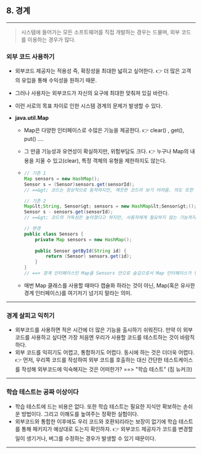 ## 8. 경계

---

> 시스템에 들어가는 모든 소프트웨어를 직접 개발하는 경우는 드물며, 외부 코드를 이용하는 경우가 많다.



### 외부 코드 사용하기

- 외부코드 제공자는 적용성 즉, 확장성을 최대한 넓히고 싶어한다. 👉 더 많은 고객의 유입을 통해 수익성을 원하기 때문.

- 그러나 사용자는 외부코드가 자신의 요구에 최대한 맞춰져 있길 바란다. 

- 이런 서로의 목표 차이로 인한 시스템 경계의 문제가 발생할 수 있다.

- __java.util.Map__

  - Map은 다양한 인터페이스로 수많은 기능을 제공한다. 👉 clear() , get(), put() ....

  - 그 만큼 기능성과 유연성이 확실하지만, 위험부담도 크다. 👉 누구나 Map의 내용을 지울 수 있고(clear), 특정 객체의 유형을 제한하지도 않는다.

  - ```java
    // 기존 1
    Map sensors = new HashMap();
    Sensor s = (Sensor)sensors.get(sensorId);
    // ==&gt; 코드는 정상적으로 동작하지만, 깨끗한 코드라 보기 어려움. 의도 또한 분명히 드러나지 않는다.
    
    // 기존 2
    Map&lt;String, Sensor&gt; sensors = new HashMap&lt;Sensor&gt;();
    Sensor s - sensors.get(sensorId);
    // ==&gt; 코드의 가독성은 높아졌다고 하지만, 사용자에게 필요하지 않는 기능까지 제공한다는 점은 달라지지 않는다.
    
    // 변경
    public class Sensors {
        private Map sensors = new HashMap();
        
        public Sensor getById(String id) {
            return (Sensor) sensors.get(id);
        }
    }
    // ==> 경계 인터페이스인 Map을 Sensors 안으로 숨김으로서 Map 인터페이스가 변하더라도 나머지 프로그램은 영향을 받지 않는다. Sensors 클래스 안에서 객체 유형을 관리하고 변환하기 때문이다.
    ```

  - 매번 Map 클래스를 사용할 때마다 캡슐화 하라는 것이 아닌, Map(혹은 유사한 경계 인터페이스)를 여기저기 넘기지 말라는 의미.

---

### 경계 살피고 익히기

- 외부코드를 사용하면 적은 시간에 더 많은 기능을 출시하기 쉬워진다. 만약 이 외부코드를 사용하고 싶다면 가장 처음엔 우리가 사용할 코드를 테스트하는 것이 바람직하다.
- 외부 코드를 익히기도 어렵고, 통합하기도 어렵다. 동시에 하는 것은 더더욱 어렵다. 👉 먼저, 우리쪽 코드를 작성하여 외부 코드를 호출하는 대신 간단한 테스트케이스를 작성해 외부코드에 익숙해지는 것은 어떠한가? ==> "학습 테스트" (짐 뉴커크)

---

### 학습 테스트는 공짜 이상이다

- 학습 테스트에 드는 비용은 없다. 또한 학습 테스트는 필요한 지식만 확보하는 손쉬운 방법이다. 그리고 이해도를 높여주는 정확한 실험이다.
- 외부코드와 통합한 이후에도 우리 코드와 호환되리라는 보장이 없기에 학습 테스트를 통해 패키지가 예상대로 도는지 확인하자. 👉 외부코드 제공자가 코드를 변경할 일이 생기거나, 버그를 수정하는 경우가 발생할 수 있기 때문이다.

---

